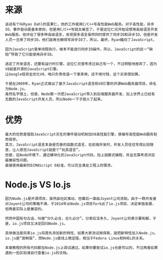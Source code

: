 


# 来源

    话说有个叫Ryan Dahl的歪果仁，他的工作是用C/C++写高性能Web服务。对于高性能，异步IO、事件驱动是基本原则，但是用C/C++写就太痛苦了。于是这位仁兄开始设想用高级语言开发Web服务。他评估了很多种高级语言，发现很多语言虽然同时提供了同步IO和异步IO，但是开发人员一旦用了同步IO，他们就再也懒得写异步IO了，所以，最终，Ryan瞄向了JavaScript。
    
    因为JavaScript是单线程执行，根本不能进行同步IO操作，所以，JavaScript的这一“缺陷”导致了它只能使用异步IO。
    
    选定了开发语言，还要有运行时引擎。这位仁兄曾考虑过自己写一个，不过明智地放弃了，因为V8就是开源的JavaScript引擎。
    让Google投资去优化V8，咱只负责改造一下拿来用，还不用付钱，这个买卖很划算。
    
    于是在2009年，Ryan正式推出了基于JavaScript语言和V8引擎的开源Web服务器项目，命名为Node.js。
    虽然名字很土，但是，Node第一次把JavaScript带入到后端服务器开发，加上世界上已经有无数的JavaScript开发人员，所以Node一下子就火了起来。


# 优势 

    最大的优势是借助JavaScript天生的事件驱动机制加V8高性能引擎，使编写高性能Web服务轻而易举。
    其次，JavaScript语言本身是完善的函数式语言，在前端开发时，开发人员往往写得比较随意，让人感觉JavaScript就是个“玩具语言”。
    但是，在Node环境下，通过模块化的JavaScript代码，加上函数式编程，并且无需考虑浏览器兼容性问题，
    直接使用最新的ECMAScript 6标准，可以完全满足工程上的需求。
    
    
#   Node.js VS Io.js


    因为Node.js是开源项目，虽然由社区推动，但幕后一直由Joyent公司资助。由于一群开发者对Joyent公司的策略不满，于2014年从Node.js项目fork出了io.js项目，决定单独发展，但两者实际上是兼容的。
    
    然而中国有句古话，叫做“分久必合，合久必分”。分家后没多久，Joyent公司表示要和解，于是，io.js项目又决定回归Node.js。
    
    具体做法是将来io.js将首先添加新的特性，如果大家测试用得爽，就把新特性加入Node.js。io.js是“尝鲜版”，而Node.js是线上稳定版，相当于Fedora Linux和RHEL的关系。
    
    本章教程的所有代码都在Node.js上调试通过。如果你要尝试io.js也是可以的，不过两者如果遇到一些区别请自行查看io.js的文档。

